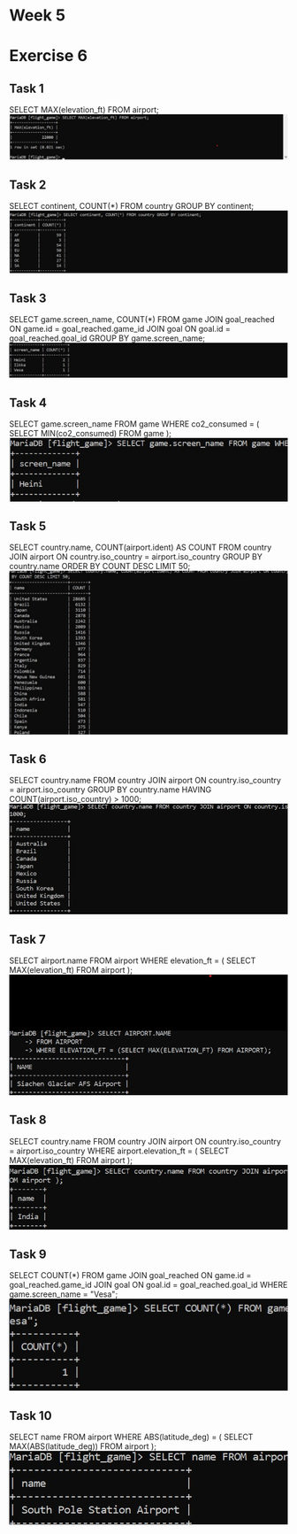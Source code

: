 # Week 5
# Exercise 6


## Task 1
SELECT MAX(elevation_ft) FROM airport;
![img_4.png](img_4.png)

## Task 2
SELECT continent, COUNT(*) FROM country GROUP BY continent;
![img_5.png](img_5.png)

## Task 3
SELECT game.screen_name, COUNT(*) FROM game JOIN goal_reached ON game.id = goal_reached.game_id JOIN goal ON goal.id = goal_reached.goal_id GROUP BY game.screen_name;
![img_6.png](img_6.png)

## Task 4
SELECT game.screen_name FROM game WHERE co2_consumed = ( SELECT MIN(co2_consumed) FROM game );
![img_7.png](img_7.png)

## Task 5
SELECT country.name, COUNT(airport.ident) AS COUNT FROM country JOIN airport ON country.iso_country = airport.iso_country GROUP BY country.name ORDER BY COUNT DESC LIMIT 50;
![img_8.png](img_8.png)

## Task 6
SELECT country.name FROM country JOIN airport ON country.iso_country = airport.iso_country GROUP BY country.name HAVING COUNT(airport.iso_country) > 1000;
![img_9.png](img_9.png)

## Task 7
SELECT airport.name FROM airport WHERE elevation_ft = ( SELECT MAX(elevation_ft) FROM airport );
![img_10.png](img_10.png)

## Task 8
SELECT country.name FROM country JOIN airport ON country.iso_country = airport.iso_country WHERE airport.elevation_ft = ( SELECT MAX(elevation_ft) FROM airport );
![img_11.png](img_11.png)

## Task 9
SELECT COUNT(*) FROM game JOIN goal_reached ON game.id = goal_reached.game_id JOIN goal ON goal.id = goal_reached.goal_id WHERE game.screen_name = "Vesa";
![img_12.png](img_12.png)

## Task 10
SELECT name FROM airport WHERE ABS(latitude_deg) = ( SELECT MAX(ABS(latitude_deg)) FROM airport );
![img_13.png](img_13.png)

